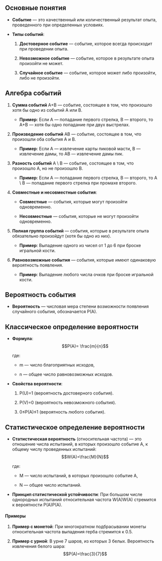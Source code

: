 ## Основные понятия

- **Событие** — это качественный или количественный результат опыта, проведенного при определенных условиях.

- **Типы событий**:
    
    1. **Достоверное событие** — событие, которое всегда происходит при проведении опыта.
        
    2. **Невозможное событие** — событие, которое в результате опыта произойти не может.
        
    3. **Случайное событие** — событие, которое может либо произойти, либо не произойти.
        

## Алгебра событий

1. **Сумма событий** A+B — событие, состоящее в том, что произошло хотя бы одно из событий A или B.
    
    - **Пример**: Если A — попадание первого стрелка, B — второго, то A+B — хотя бы одно попадание при двух выстрелах.
        
2. **Произведение событий** AB — событие, состоящее в том, что произошли оба события A и B.
    
    - **Пример**: Если A — извлечение карты пиковой масти, B — извлечение дамы, то AB — извлечение дамы пик.
        
3. **Разность событий** A \ B — событие, состоящее в том, что произошло A, но не произошло B.
    
    - **Пример**: Если A — попадание первого стрелка, B — второго, то A \ B — попадание первого стрелка при промахе второго.
        
4. **Совместные и несовместные события**:
    
    - **Совместные** — события, которые могут произойти одновременно.
        
    - **Несовместные** — события, которые не могут произойти одновременно.
        
5. **Полная группа событий** — события, которые в результате опыта обязательно произойдут (хотя бы одно из них).
    
    - **Пример**: Выпадение одного из чисел от 1 до 6 при броске игральной кости.
        
6. **Равновозможные события** — события, которые имеют одинаковую вероятность появления.
    
    - **Пример**: Выпадение любого числа очков при броске игральной кости.
        

## Вероятность события

- **Вероятность** — числовая мера степени возможности появления случайного события, обозначается P(A).

## Классическое определение вероятности

- **Формула**:
    $$P(A)= \frac{m}{n}$$
    
    где:
    
    - m — число благоприятных исходов,
        
    - n — общее число равновозможных исходов.
    
- **Свойства вероятности**:
    
    1. P(U)=1 (вероятность достоверного события).
        
    2. P(V)=0 (вероятность невозможного события).
        
    3. 0≤P(A)≤1 (вероятность любого события).

## Статистическое определение вероятности

- **Статистическая вероятность** (относительная частота) — это отношение числа испытаний, в которых произошло событие A, к общему числу проведенных испытаний:
    $$W(A)=\frac{M}{N}$$
    
    где:
    
    - M — число испытаний, в которых произошло событие A,
        
    - N — общее число испытаний.
        
- **Принцип статистической устойчивости**: При большом числе однородных испытаний относительная частота W(A)W(A) стремится к вероятности P(A)P(A).

#### Примеры

1. **Пример с монетой**: При многократном подбрасывании монеты относительная частота выпадения герба стремится к 0.5.
    
2. **Пример с урной**: В урне 7 шаров, из которых 3 белых. Вероятность извлечения белого шара:
    $$P(A)=\frac{3}{7}$$